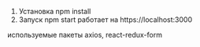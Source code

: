 1. Установка npm install
2. Запуск npm start
работает на https://localhost:3000

используемые пакеты axios, react-redux-form
